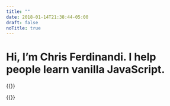 ```yaml
---
title: ""
date: 2018-01-14T21:38:44-05:00
draft: false
noTitle: true
---
```


<h1 class="text-xlarge text-normal">Hi, I’m Chris Ferdinandi. I help people learn vanilla JavaScript.</h1>

{{<mailchimp intro>}}

{{<testimonial-arden-de-raaij>}}